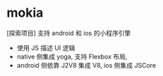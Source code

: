# mokia
[探索项目] 支持 android 和 ios 的小程序引擎

- 使用 JS 描述 UI 逻辑
- native 侧集成 yoga, 支持 Flexbox 布局,
- android 侧依靠 J2V8 集成 V8, ios 侧集成 JSCore
